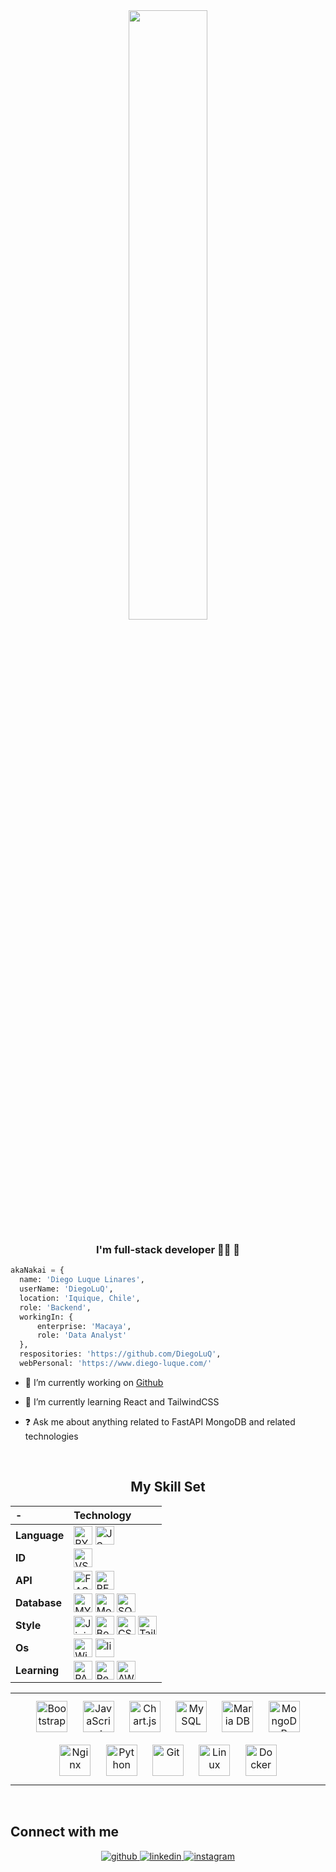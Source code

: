 <div align="center">
<img src="https://media3.giphy.com/media/coxQHKASG60HrHtvkt/giphy.gif" align="center" style="width: 50%" />
</div>  
  

### <div align="center">I'm full-stack developer 👨‍💻 🚀</div>  
  ```python
akaNakai = {
    name: 'Diego Luque Linares',
    userName: 'DiegoLuQ',
    location: 'Iquique, Chile',
    role: 'Backend',
    workingIn: {
        enterprise: 'Macaya',
        role: 'Data Analyst'
    },
    respositories: 'https://github.com/DiegoLuQ',
    webPersonal: 'https://www.diego-luque.com/'
```

- 🔭 I’m currently working on [Github](https://github.com/DiegoLuQ)
  

- 🌱 I’m currently learning React and TailwindCSS  
  

- ❓ Ask me about anything related to FastAPI MongoDB and related technologies  
  

<br/>  

<div align="center">

## My Skill Set  
|  **-** | **Technology** |
| :---------        |     :---------  |
|**Language** | <img align="center" alt="PYTHON" height="30" src="https://img.shields.io/badge/Python-006AC3?&style=plastic&logo=PYTHON&logoColor=white"> <img align="center" alt="JS" height="30" src="https://img.shields.io/badge/JavaScript-yellow?&style=plastic&logo=javascript&logoColor=white">|
|**ID**|<img align="center" alt="VSCODE" height="30" src="https://img.shields.io/badge/VSCode-blue?&style=plastic&logo=visual-studio&logoColor=white">|
| **API** |  <img align="center" alt="FASTAPI" height="30" src="https://img.shields.io/badge/FastApi-00945C?&style=plastic&logo=FastApi&logoColor=white"> <img align="center" alt="RESTFULL_API" height="30" src="https://img.shields.io/badge/API_RestFull-527a7a?&style=plastic&logo=RestApi&logoColor=white">|
|**Database** |  <img align="center" alt="MYSQL" height="30" src="https://img.shields.io/badge/MySQL-404D59?style=plastic&logo=mysql&logoColor=white"> <img align="center" alt="MongoDB" height="30" src="https://img.shields.io/badge/MongoDB-008000?style=plastic&logo=mongodb&logoColor=white">  <img align="center" alt="SQLITE" height="30"  src="https://img.shields.io/badge/Sqlite-862d59?style=plastic&logo=Sqlite&logoColor=white">|
| **Style** |  <img align="center" alt="Jinja" height="30" src="https://img.shields.io/badge/Jinja-00945C?style=plastic&logo=jinja&logoColor=white"> <img align="center" alt="Bootstrap" height="30" src="https://img.shields.io/badge/bootstrap-cc0066?&style=plastic&logo=bootstrap&logoColor=white"> <img align="center" alt="CSS" height="30" src="https://img.shields.io/badge/css-007ACC?style=plastic&logo=css3&logoColor=white"> <img align="center" alt="TailWindCss" height="30" src="https://img.shields.io/badge/tailwind-003880?style=plastic&logo=tailwindcss">|
|**Os** | <img align="center" alt="Windows" height="30" src="https://img.shields.io/badge/windows-008CE1?style=plastic&logo=windows&logoColor=white"> <img align="center" alt="linux" height="30" src="https://img.shields.io/badge/linux-FFCD00?style=plastic&logo=linux&logoColor=white">|
|**Learning** |  <img align="center" alt="PANDAS" height="30" src="https://img.shields.io/badge/pandas-0047b3?&?style=plastic&logo=pandas&logoColor=white"> <img align="center" alt="React" height="30" src="https://img.shields.io/badge/React-007ACC?style=plastic&logo=React&logoColor=white"> <img align="center" alt="AWS" height="30" src="https://img.shields.io/badge/Amazon_AWS-232F3E??style=plastic&logo=amazon-aws&logoColor=white">

</div>

<div align="center"> 
<table><tr><td valign="top" width="100%">
<div align="center">  
<a href="https://getbootstrap.com/docs/3.4/javascript/" target="_blank"><img style="margin: 10px" src="https://profilinator.rishav.dev/skills-assets/bootstrap-plain.svg" alt="Bootstrap" height="50" /></a>  
<a href="https://www.javascript.com/" target="_blank"><img style="margin: 10px" src="https://profilinator.rishav.dev/skills-assets/javascript-original.svg" alt="JavaScript" height="50" /></a>  
<a href="https://www.chartjs.org/" target="_blank"><img style="margin: 10px" src="https://profilinator.rishav.dev/skills-assets/logo-title.svg" alt="Chart.js" height="50" /></a>  
<a href="https://www.mysql.com/" target="_blank"><img style="margin: 10px" src="https://profilinator.rishav.dev/skills-assets/mysql-original-wordmark.svg" alt="MySQL" height="50" /></a>  
<a href="https://mariadb.org/" target="_blank"><img style="margin: 10px" src="https://profilinator.rishav.dev/skills-assets/mariadb.png" alt="Maria DB" height="50" /></a>  
<a href="https://www.mongodb.com/" target="_blank"><img style="margin: 10px" src="https://profilinator.rishav.dev/skills-assets/mongodb-original-wordmark.svg" alt="MongoDB" height="50" /></a>
<a href="https://www.nginx.com/" target="_blank"><img style="margin: 10px" src="https://profilinator.rishav.dev/skills-assets/nginx-original.svg" alt="Nginx" height="50" /></a>  
<a href="https://www.python.org/" target="_blank"><img style="margin: 10px" src="https://profilinator.rishav.dev/skills-assets/python-original.svg" alt="Python" height="50" /></a>  
<a href="https://github.com/" target="_blank"><img style="margin: 10px" src="https://profilinator.rishav.dev/skills-assets/git-scm-icon.svg" alt="Git" height="50" /></a>  
<a href="https://www.linux.org/" target="_blank"><img style="margin: 10px" src="https://profilinator.rishav.dev/skills-assets/linux-original.svg" alt="Linux" height="50" /></a>  
<a href="https://www.docker.com/" target="_blank"><img style="margin: 10px" src="https://profilinator.rishav.dev/skills-assets/docker-original-wordmark.svg" alt="Docker" height="50" /></a>  

</div>
</td></tr></table>  
</div>
<br/>  


## Connect with me  
<div align="center">
<a href="https://github.com/DiegoLuQ" target="_blank">
<img src=https://img.shields.io/badge/github-%2324292e.svg?&style=for-the-badge&logo=github&logoColor=white alt=github style="margin-bottom: 5px;" />
</a>
<a href="https://linkedin.com/in/diegoluquelinares" target="_blank">
<img src=https://img.shields.io/badge/linkedin-%231E77B5.svg?&style=for-the-badge&logo=linkedin&logoColor=white alt=linkedin style="margin-bottom: 5px;" />
</a>
<a href="https://instagram.com/dieegoluq" target="_blank">
<img src=https://img.shields.io/badge/instagram-%23000000.svg?&style=for-the-badge&logo=instagram&logoColor=white alt=instagram style="margin-bottom: 5px;" />
</a>  
</div>  
  

<br/>  



<div align="center"></div>
<br />


